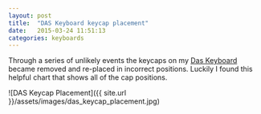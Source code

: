 ```yaml
---
layout: post
title:  "DAS Keyboard keycap placement"
date:   2015-03-24 11:51:13
categories: keyboards
---
```


Through a series of unlikely events the keycaps on my [Das Keyboard](http://www.daskeyboard.com/model-s-ultimate/) became removed and re-placed in incorrect positions.  Luckily I found this helpful chart that shows all of the cap positions.

![DAS Keycap Placement]({{ site.url }}/assets/images/das_keycap_placement.jpg)